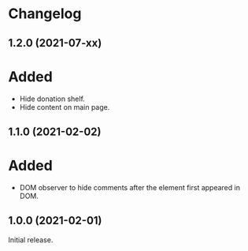 # Changelog

## 1.2.0 (2021-07-xx)

# Added
- Hide donation shelf.
- Hide content on main page.

## 1.1.0 (2021-02-02)

# Added
- DOM observer to hide comments after the element first appeared in DOM.

## 1.0.0 (2021-02-01)

Initial release.
